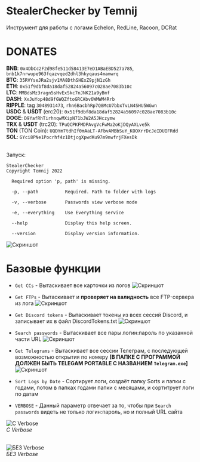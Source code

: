 # StealerChecker by Temnij
Инструмент для работы с логами Echelon, RedLine, Racoon, DCRat

# DONATES
**BNB**: `0x4DbCc2F2d98fe511d58413E7eD1ABaEBD527a785`, `bnb1k7nrwupe963fqazvqed2dhl3hkyqaus4mamwrq` <br>
**BTC**: `35RVYseJRa2sjv1MA8DthSHExZ9pjN1zGh` <br>
**ETH**: `0x51f9dbf8da18daf52824a56097c028ae7083b10c` <br>
**LTC**: `MMBdsMz3ragn5sHvExSkc7nJNK21a9yBmf` <br>
**DASH**: `XxJuYop48d9fGWQZftoGRCAbv6WMWM4Rrb` <br>
**RIPPLE**: tag `3048931473`, `rhn6BacbhRp7Q8McU7bbxTvLN4SHU5WGwn` <br>
**USDC** & **USDT** (erc20): `0x51f9dbf8da18daf52824a56097c028ae7083b10c` <br>
**DOGE**: `D9YafRhTirhnqwMXipN71bJW2A5JHczymw`<br> 
**TRX** & **USDT** (trc20): `TPuQCPKFMDPAvgVcFwMa2oKjDQyAXLve5k` <br>
**TON** (TON Coin): `UQDYm7tdhIf0mAaLT-AFbvAMBbSuY_KOOXrrDcJeIDUIFRdd` <br>
**SOL**: `GYci8PNe1Pocrhf4z1DtjcgXpwdKu97m9nwfrjFXesDk` <br>

<br>
Запуск:<br>

```
StealerChecker
Copyright Temnij 2022

  Required option 'p, path' is missing.

  -p, --path          Required. Path to folder with logs

  -v, --verbose       Passwords view verbose mode

  -e, --everything    Use Everything service

  --help              Display this help screen.

  --version           Display version information.

```
![Скриншот](https://github.com/kzorin52/stealerchecker/raw/master/Image%205.png)

# Базовые функции
* `Get CCs` - Вытаскивает все карточки из логов
![Скриншот](https://i.imgur.com/F4cw6kT.jpg)

* `Get FTPs` - Вытаскивает и **проверяет на валидность** все FTP-сервера из лога
![Скриншот](https://i.imgur.com/v6qPu8M.jpg)

* `Get Discord tokens` - Вытаскивает токены из всех сессий Discord, и записывает их в файл DiscordTokens.txt
![Скриншот](https://i.imgur.com/ig105Mk.jpg)

* `Search passwords` - Вытаскивает все пары логин:пароль по указанной части URL
![Скриншот](https://i.imgur.com/SVlyqmm.jpg)

* `Get Telegrams` - Вытаскивает все сессии Телеграм, с последующей возможностью открытия по номеру **[В ПАПКЕ С ПРОГРАММОЙ ДОЛЖЕН БЫТЬ TELEGAM PORTABLE С НАЗВАНИЕМ `Telegram.exe`]**
![Скриншот](https://i.imgur.com/SloDJJs.png)

* `Sort Logs by Date` - Сортирует логи, создаёт папку Sorts и папки с годами, потом в папках годами папки с месяцами, и сортитрует логи по датам

* `VERBOSE` - Данный параметр отвечает за то, чтобы при `Search passwords` видеть не только логин:пароль, но и полный URL сайта

![C Verbose](https://i.imgur.com/LyjNBUQ.png "С Verbose") <br>
_C Verbose_ <br> <br>

![БЕЗ Verbose](https://i.imgur.com/SVlyqmm.jpg "БЕЗ Verbose") <br>
_БЕЗ Verbose_
